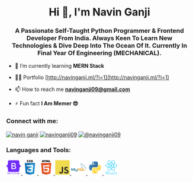 <h1 align="center">Hi 👋, I'm Navin Ganji</h1>
<h3 align="center">A Passionate Self-Taught Python Programmer & Frontend Developer From India. Always Keen To Learn New Technologies & Dive Deep Into The Ocean Of It. Currently In Final Year Of Engineering (MECHANICAL).</h3>

- 🌱 I’m currently learning **MERN Stack**

- 👨‍💻 Portfolio [http://navinganji.ml/?i=1](http://navinganji.ml/?i=1)

- 📫 How to reach me **navinganji09@gmail.com**

- ⚡ Fun fact **I Am Memer 😎**

<h3 align="left">Connect with me:</h3>
<p align="left">
<a href="https://linkedin.com/in/navin-ganji" target="blank"><img align="center" src="https://cdn.jsdelivr.net/npm/simple-icons@3.0.1/icons/linkedin.svg" alt="navin ganji" height="30" width="40" /></a>
<a href="https://www.hackerrank.com/navinganji09" target="blank"><img align="center" src="https://cdn.jsdelivr.net/npm/simple-icons@3.0.1/icons/hackerrank.svg" alt="navinganji09" height="30" width="40" /></a>
<a href="https://www.hackerearth.com/@navinganji09" target="blank"><img align="center" src="https://cdn.jsdelivr.net/npm/simple-icons@3.0.1/icons/hackerearth.svg" alt="@navinganji09" height="30" width="40" /></a>
</p>

<h3 align="left">Languages and Tools:</h3>
<p align="left"> <a href="https://getbootstrap.com" target="_blank"> <img src="https://raw.githubusercontent.com/devicons/devicon/master/icons/bootstrap/bootstrap-plain-wordmark.svg" alt="bootstrap" width="40" height="40"/> </a> <a href="https://www.w3schools.com/css/" target="_blank"> <img src="https://raw.githubusercontent.com/devicons/devicon/master/icons/css3/css3-original-wordmark.svg" alt="css3" width="40" height="40"/> </a> <a href="https://www.w3.org/html/" target="_blank"> <img src="https://raw.githubusercontent.com/devicons/devicon/master/icons/html5/html5-original-wordmark.svg" alt="html5" width="40" height="40"/> </a> <a href="https://developer.mozilla.org/en-US/docs/Web/JavaScript" target="_blank"> <img src="https://raw.githubusercontent.com/devicons/devicon/master/icons/javascript/javascript-original.svg" alt="javascript" width="40" height="40"/> </a> <a href="https://www.mysql.com/" target="_blank"> <img src="https://raw.githubusercontent.com/devicons/devicon/master/icons/mysql/mysql-original-wordmark.svg" alt="mysql" width="40" height="40"/> </a> <a href="https://www.python.org" target="_blank"> <img src="https://raw.githubusercontent.com/devicons/devicon/master/icons/python/python-original.svg" alt="python" width="40" height="40"/> </a> <a href="https://reactjs.org/" target="_blank"> <img src="https://raw.githubusercontent.com/devicons/devicon/master/icons/react/react-original-wordmark.svg" alt="react" width="40" height="40"/> </a> </p>

